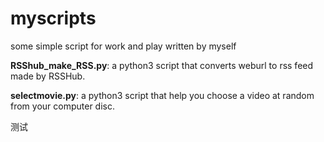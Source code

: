 # myscripts
some simple script for work and play written by myself

**RSShub_make_RSS.py**: a python3 script that converts weburl to rss feed made by RSSHub. 

**selectmovie.py**: a python3 script that help you choose a video at random from your computer disc.

测试

